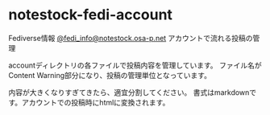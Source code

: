 # notestock-fedi-account
Fediverse情報 [@fedi_info@notestock.osa-p.net](https://notestock.osa-p.net/users/fedi_info) アカウントで流れる投稿の管理

accountディレクトリの各ファイルで投稿内容を管理しています。
ファイル名がContent Warning部分になり、投稿の管理単位となっています。

内容が大きくなりすぎてきたら、適宜分割してください。
書式はmarkdownです。アカウントでの投稿時にhtmlに変換されます。
